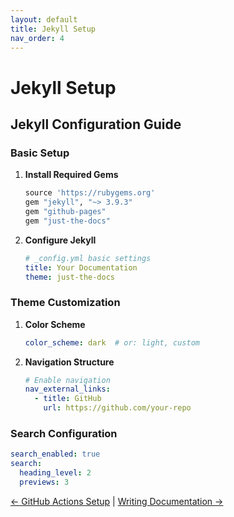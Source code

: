 ```yaml
---
layout: default
title: Jekyll Setup
nav_order: 4
---
```


# Jekyll Setup
<!-- jekyll-setup.md -->

## Jekyll Configuration Guide

### Basic Setup

1. **Install Required Gems**
   ```ruby
   source 'https://rubygems.org'
   gem "jekyll", "~> 3.9.3"
   gem "github-pages"
   gem "just-the-docs"
   ```

2. **Configure Jekyll**
   ```yaml
   # _config.yml basic settings
   title: Your Documentation
   theme: just-the-docs
   ```

### Theme Customization

1. **Color Scheme**
   ```yaml
   color_scheme: dark  # or: light, custom
   ```

2. **Navigation Structure**
   ```yaml
   # Enable navigation
   nav_external_links:
     - title: GitHub
       url: https://github.com/your-repo
   ```

### Search Configuration

```yaml
search_enabled: true
search:
  heading_level: 2
  previews: 3
```

[← GitHub Actions Setup](github-actions-setup.md) | [Writing Documentation →](writing-docs.md)